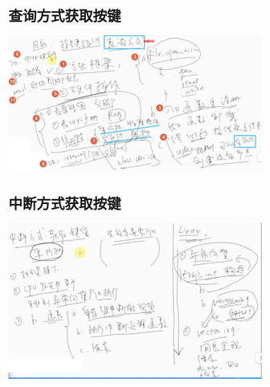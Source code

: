 # 查询方式获取按键
![](../photo/Pasted%20image%2020230509170305.png)

# 中断方式获取按键
![](../photo/Pasted%20image%2020230509171403.png)